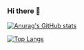 ### Hi there 👋

[![Anurag's GitHub stats](https://github-readme-stats.vercel.app/api?username=mauriciobenigno)](https://github.com/anuraghazra/github-readme-stats)


[![Top Langs](https://github-readme-stats.vercel.app/api/top-langs/?username=mauriciobenigno)](https://github.com/anuraghazra/github-readme-stats)
<!--
**mauriciobenigno/mauriciobenigno** is a ✨ _special_ ✨ repository because its `README.md` (this file) appears on your GitHub profile.

Here are some ideas to get you started:

- 🔭 I’m currently working on ...
- 🌱 I’m currently learning ...
- 👯 I’m looking to collaborate on ...
- 🤔 I’m looking for help with ...
- 💬 Ask me about ...
- 📫 How to reach me: ...
- 😄 Pronouns: ...
- ⚡ Fun fact: ...
-->
